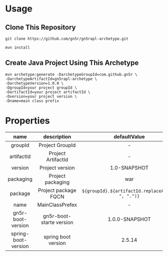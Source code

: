 # Usage

## Clone This Repository

`git clone https://github.com/gn5r/gn5rapl-archetype.git`

`mvn install`

## Create Java Project Using This Archetype

```
mvn archetype:generate -DarchetypeGroupId=com.github.gn5r \
-DarchetypeArtifactId=gn5rapl-archetype \
-DarchetypeVersion=1.0.0 \
-DgroupId=your project groupId \
-DartifactId=your project artifactId \
-Dversion=your project version \
-Dname=main class prefix
```

# Properties

|        name         |       description        |                  defaultValue                   |
| :-----------------: | :----------------------: | :---------------------------------------------: |
|       groupId       |     Project GroupId      |                        -                        |
|     artifactId      |    Project ArtifactId    |                        -                        |
|       version       |     Project version      |                  1.0-SNAPSHOT                   |
|      packaging      |    Project packaging     |                       war                       |
|       package       |   Project package FQCN   | `${groupId}.${artifactId.replaceAll("-", ".")}` |
|        name         |     MainClassPrefex      |                        -                        |
|  gn5r-boot-version  | gn5r-boot-starte version |                 1.0.0-SNAPSHOT                  |
| spring-boot-version |   spring boot version    |                     2.5.14                      |
